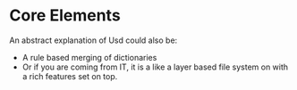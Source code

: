 # Core Elements

An abstract explanation of Usd could also be:
- A rule based merging of dictionaries
- Or if you are coming from IT, it is a like a layer based file system on with a rich features set on top.


